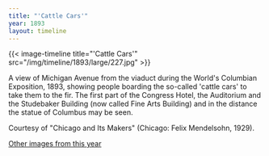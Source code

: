 ```yaml
---
title: "'Cattle Cars'"
year: 1893
layout: timeline
---
```


{{< image-timeline title="'Cattle Cars'" src="/img/timeline/1893/large/227.jpg" >}}


A view of Michigan Avenue from the viaduct during the World's Columbian Exposition, 1893, showing people boarding the so-called 'cattle cars' to take them to the fir. The first part of the Congress Hotel, the Auditorium and the Studebaker Building (now called Fine Arts Building) and in the distance the statue of Columbus may be seen. 

Courtesy of "Chicago and Its Makers" (Chicago: Felix Mendelsohn, 1929).  

[Other images from this year](/historical/timeline/1893)